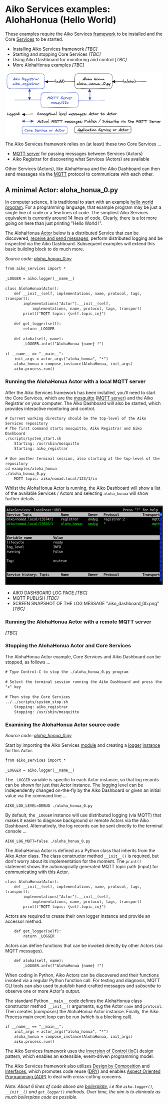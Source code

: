 # Aiko Services examples: AlohaHonua (Hello World)

These examples require the Aiko Services [framework](https://en.wikipedia.org/wiki/Software_framework) to be installed and the Core [Services](https://en.wikipedia.org/wiki/Service-oriented_architecture) to be started.

* Installing Aiko Services framework *[TBC]*
* Starting and stopping Core Services *[TBC]*
* Using Aiko Dashboard for monitoring and control *[TBC]*
* More AlohaHonua examples *[TBC]*

![Diagram: AlohaHonua example](aloha_honua_0.png)

The Aiko Services framework relies on (at least) these two Core Services ...

* [MQTT server](https://en.wikipedia.org/wiki/MQTT#MQTT_broker) for passing messages between Services (Actors)
* Aiko Registrar for discovering what Services (Actors) are available

Other Services (Actors), like AlohaHonua and the Aiko Dashboard can then send messages via the [MQTT](https://mqtt.org) protocol to communicate with each other.

## A minimal Actor: aloha\_honua\_0.py

In computer science, it is traditional to start with an example [hello world program](https://en.wikipedia.org/wiki/%22Hello,_World!%22_program).  For a programming language, that example program may be just a single line of code or a few lines of code.  The simpliest Aiko Services equivalent is currently around 14 lines of code.  Clearly, there is a lot more going on here than just printing "Hello World !".

The AlohaHonua [Actor](https://en.wikipedia.org/wiki/Actor_model) below is a distributed Service that can be discovered, [receive and send messages](https://en.wikipedia.org/wiki/Actor_model#Fundamental_concepts), perform distributed logging and be inspected via the Aiko Dashboard.  Subsequent examples will extend this basic building block to do much more.

*Source code: [aloha\_honua\_0.py](aloha_honua_0.py)*

    from aiko_services import *

    _LOGGER = aiko.logger(__name__)

    class AlohaHonua(Actor):
        def __init__(self, implementations, name, protocol, tags, transport):
            implementations["Actor"].__init__(self,
                implementations, name, protocol, tags, transport)
            print(f"MQTT topic: {self.topic_in}")

        def get_logger(self):
            return _LOGGER

        def aloha(self, name):
            _LOGGER.info(f"AlohaHonua {name} !")

    if __name__ == "__main__":
        init_args = actor_args("aloha_honua", "*")
        aloha_honua = compose_instance(AlohaHonua, init_args)
        aiko.process.run()

### Running the AlohaHonua Actor with a local MQTT server

After the Aiko Services framework has been installed, you'll need to start the Core Services, which are the [mosquitto](https://mosquitto.org) ([MQTT server](https://en.wikipedia.org/wiki/MQTT#MQTT_broker)) and the Aiko Registrar on your computer.  The Aiko Dashboard will also be started, which provides interactive monitoring and control.

    # Current working directory should be the top-level of the Aiko Services repository
    # The first command starts mosquitto, Aiko Registrar and Aiko Dashboard
    ./scripts/system_start.sh
        Starting: /usr/sbin/mosquitto
        Starting: aiko_registrar

    # Use another terminal session, also starting at the top-level of the repository
    cd examples/aloha_honua
    ./aloha_honua_0.py
        MQTT topic: aiko/nomad.local/123/1/in

Whilst the AlohaHonua Actor is running, the Aiko Dashboard will show a list of the available Services / Actors and selecting `aloha_honua` will show further details ...

![Aiko Dashboard](aiko_dashboard_0a.png)

* AIKO DASHBOARD LOG PAGE *[TBC]*
* MQTT PUBLISH *[TBC]*
* SCREEN SNAPSHOT OF THE LOG MESSAGE "aiko_dashboard_0b.png" *[TBC]*


### Running the AlohaHonua Actor with a remote MQTT server

*[TBC]*

### Stopping the AlohaHonua Actor and Core Services

The AlohaHonua Actor example, Core Services and Aiko Dashboard can be stopped, as follows ...

    # Type Control-C to stop the ./aloha_honua_0.py program

    # Select the terminal session running the Aiko Dashboard and press the "x" key

    # Then stop the Core Services
    ../../scripts/system_stop.sh
        Stopping: aiko_registrar
        Stopping: /usr/sbin/mosquitto

### Examining the AlohaHonua Actor source code

*Source code: [aloha\_honua\_0.py](aloha_honua_0.py)*

Start by importing the Aiko Services [module](https://www.w3schools.com/python/python_modules.asp) and creating a [logger](https://en.wikipedia.org/wiki/Logging_(computing)) [instance](https://en.wikipedia.org/wiki/Instance_(computer_science)#Object-oriented_programming) for this Actor.

    from aiko_services import *

    _LOGGER = aiko.logger(__name__)

The `_LOGGER` variable is specific to each Actor instance, so that log records can be shown for just that Actor instance.  The logging level can be independently changed on-the-fly by the Aiko Dashboard or given an initial value via the command line ...

`AIKO_LOG_LEVEL=DEBUG ./aloha_honua_0.py`

By default, the `_LOGGER` instance will use distributed logging (via MQTT) that makes it easier to diagnose background or remote Actors via the Aiko Dashboard.  Alternatively, the log records can be sent directly to the terminal console ...

`AIKO_LOG_MQTT=false ./aloha_honua_0.py`

The AlohaHonua Actor is defined as a Python class that inherits from the Aiko Actor class.  The class constructor method `__init__()` is required, but don't worry about its implementation for the moment.  The `print()` statement shows the automagically generated MQTT topic path (input) for communicating with this Actor.

    class AlohaHonua(Actor):
        def __init__(self, implementations, name, protocol, tags, transport):
            implementations["Actor"].__init__(self,
                implementations, name, protocol, tags, transport)
            print(f"MQTT topic: {self.topic_in}")

Actors are required to create their own logger instance and provide an accessor method.

        def get_logger(self):
            return _LOGGER

Actors can define functions that can be invoked directly by other Actors (via MQTT messages).

        def aloha(self, name):
            _LOGGER.info(f"AlohaHonua {name} !")

When coding in Python, Aiko Actors can be discovered and their functions invoked via a regular Python function call.  For testing and diagnosis, MQTT CLI tools can also used to *publish* hand-crafted messages and *subscribe* to observe one or more Actor's output.

The standard Python `__main__` code defines the AlohaHonua class constructor method` __init__()` arguments, e.g the Actor `name` and `protocol`.  Then creates (*composes*) the AlohaHonua Actor instance.  Finally, the Aiko Process main event loop can be run (which is a blocking call).

    if __name__ == "__main__":
        init_args = actor_args("aloha_honua", "*")
        aloha_honua = compose_instance(AlohaHonua, init_args)
        aiko.process.run()

The Aiko Services framework uses the [Inversion of Control (IoC)](https://en.wikipedia.org/wiki/Inversion_of_control) design pattern, which enables an extensible, event-driven programming model.

The Aiko Services framework also utilizes [Design by Composition](https://en.wikipedia.org/wiki/Composition_over_inheritance) and [Interfaces](https://en.wikipedia.org/wiki/Interface_(object-oriented_programming)), which promotes code reuse ([DRY](https://en.wikipedia.org/wiki/Don%27t_repeat_yourself)) and enables [Aspect Oriented Programming (AOP)](https://en.wikipedia.org/wiki/Aspect-oriented_programming) to deal with cross-cutting concerns.

*Note: About 6 lines of code above are [boilerplate](https://en.wikipedia.org/wiki/Boilerplate_code), i.e the `aiko.logger()`, `__init__()` and `get_logger()` methods.  Over time, the aim is to eliminate as much boilerplate code as possible.*
